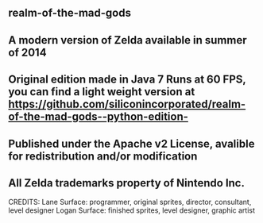 realm-of-the-mad-gods
---------------------
A modern version of Zelda available in summer of 2014
-----------------------------------------------------
Original edition made in Java 7
Runs at 60 FPS, you can find a light weight version at https://github.com/siliconincorporated/realm-of-the-mad-gods--python-edition-
-----------------------------------------------------
Published under the Apache v2 License, avalible for redistribution and/or modification
-----------------------------------------------------
All Zelda trademarks property of Nintendo Inc.
-----------------------------------------------------
CREDITS: Lane Surface: programmer, original sprites, director, consultant, level designer Logan Surface: finished sprites, level designer, graphic artist